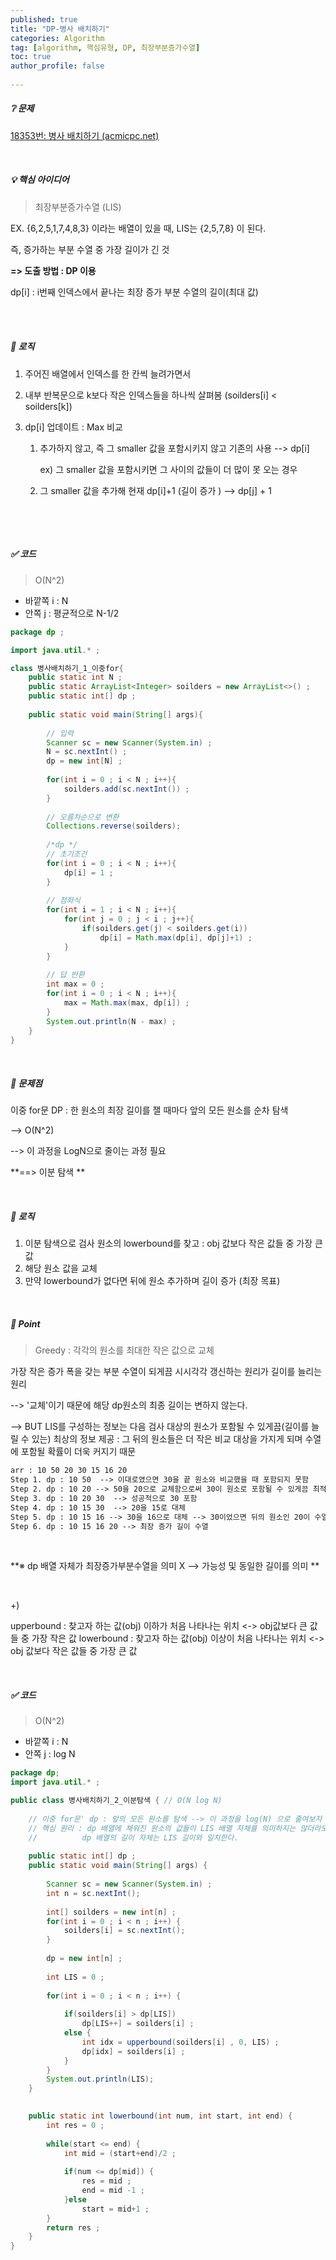 ```yaml
---
published: true
title: "DP-병사 배치하기" 
categories: Algorithm 
tag: [algorithm, 핵심유형, DP, 최장부분증가수열] 
toc: true
author_profile: false 
  
---
```




##### ❔ 문제

[18353번: 병사 배치하기 (acmicpc.net)](https://www.acmicpc.net/problem/18353)<br>

<br>



##### 💡 핵심 아이디어

> 최장부분증가수열 (LIS)

 EX. {6,2,5,1,7,4,8,3} 이라는 배열이 있을 때, LIS는 {2,5,7,8} 이 된다. 

 즉,  증가하는 부분 수열 중 가장 길이가 긴 것

**=> 도출 방법 : DP 이용** 

dp[i] :  i번째 인덱스에서 끝나는 최장 증가 부분 수열의 길이(최대 값) 

<br>

<br>

##### 🌊 로직 

1. 주어진 배열에서 인덱스를 한 칸씩 늘려가면서

2. 내부 반복문으로 k보다 작은 인덱스들을 하나씩 살펴봄 (soilders[i] < soilders[k]) 

3. dp[i] 업데이트 : Max 비교

   1) 추가하지 않고, 즉 그 smaller 값을 포함시키지 않고 기존의 사용 --> dp[i]

      ex) 그 smaller 값을 포함시키면 그 사이의 값들이 더 많이 못 오는 경우

   2) 그 smaller 값을 추가해 현재 dp[i]+1 (길이 증가 ) --> dp[j] + 1 

      

      <br>

<br>



##### ✅ 코드 

>  O(N^2) 

* 바깥쪽 i : N 
* 안쪽 j  :  평균적으로 N-1/2



```java
package dp ; 

import java.util.* ; 

class 병사배치하기_1_이중for{
    public static int N ; 
    public static ArrayList<Integer> soilders = new ArrayList<>() ; 
    public static int[] dp ; 
    
    public static void main(String[] args){    
     
        // 입력 
        Scanner sc = new Scanner(System.in) ; 
        N = sc.nextInt() ;
        dp = new int[N] ; 
        
        for(int i = 0 ; i < N ; i++){
            soilders.add(sc.nextInt()) ;
        }
        
        // 오름차순으로 변환 
        Collections.reverse(soilders); 
        
        /*dp */        
        // 초기조건 
        for(int i = 0 ; i < N ; i++){
            dp[i] = 1 ; 
        }
  
        // 점화식 
        for(int i = 1 ; i < N ; i++){
            for(int j = 0 ; j < i ; j++){
                if(soilders.get(j) < soilders.get(i))
                    dp[i] = Math.max(dp[i], dp[j]+1) ; 
            }
        }
        
        // 답 반환
        int max = 0 ; 
        for(int i = 0 ; i < N ; i++){
            max = Math.max(max, dp[i]) ; 
        }
        System.out.println(N - max) ; 
    }
}
```

<br>



##### 🤔 문제점

이중 for문 DP : 한 원소의 최장 길이를 잴 때마다 앞의 모든 원소를 순차 탐색 

--> O(N^2) 

--> 이 과정을 LogN으로 줄이는 과정 필요 

**==> 이분 탐색 ** 

<br>



##### 🌊 로직 

1. 이분 탐색으로 검사 원소의 lowerbound를 찾고 : obj 값보다 작은 값들 중 가장 큰 값
2. 해당 원소 값을 교체 
3. 만약 lowerbound가 없다면 뒤에 원소 추가하며 길이 증가 (최장 목표)

<br>



##### 📌 Point

> Greedy : 각각의 원소를 최대한 작은 값으로 교체 

가장 작은 증가 폭을 갖는 부분 수열이 되게끔 시시각각 갱신하는 원리가 길이를 늘리는 원리

-->  '교체'이기 때문에 해당 dp원소의 최종 길이는 변하지 않는다.

--> BUT LIS를 구성하는 정보는 다음 검사 대상의 원소가 포함될 수 있게끔(길이를 늘릴 수 있는) 최상의 정보 제공 : 그 뒤의 원소들은 더 작은 비교 대상을 가지게 되며 수열에 포함될 확률이 더욱 커지기 때문

```tex
arr : 10 50 20 30 15 16 20 
Step 1. dp : 10 50  --> 이대로였으면 30을 끝 원소와 비교했을 때 포함되지 못함 
Step 2. dp : 10 20 --> 50을 20으로 교체함으로써 30이 원소로 포함될 수 있게끔 최적화 
Step 3. dp : 10 20 30  --> 성공적으로 30 포함 
Step 4. dp : 10 15 30  --> 20을 15로 대체 
Step 5. dp : 10 15 16 --> 30을 16으로 대체 --> 30이었으면 뒤의 원소인 20이 수열에 포함되지 했음, 만약 그 이전의 20이 15로 교체되지 않았다면 10 16 30으로 뒤 원소 20이 포함되지 못했음
Step 6. dp : 10 15 16 20 --> 최장 증가 길이 수열 
```

<br>

**※ dp 배열 자체가 최장증가부분수열을 의미 X --> 가능성 및 동일한 길이를 의미 **

<br>

+)  

upperbound : 찾고자 하는 값(obj) 이하가 처음 나타나는 위치 <-> obj값보다 큰 값들 중 가장 작은 값 
lowerbound : 찾고자 하는 값(obj) 이상이 처음 나타나는 위치 <-> obj 값보다 작은 값들 중 가장 큰 값 
	

<br>

##### ✅ 코드 

>  O(N^2) 

* 바깥쪽 i : N 
* 안쪽 j  : log N 

```java
package dp;
import java.util.* ; 

public class 병사배치하기_2_이분탐색 { // O(N log N) 
	
	// 이중 for문' dp : 앞의 모든 원소를 탐색 --> 이 과정을 log(N) 으로 줄여보자 
	// 핵심 원리 : dp 배열에 채워진 원소의 값들이 LIS 배열 자체를 의미하지는 않더라도
	// 			dp 배열의 길이 자체는 LIS 길이와 일치한다. 
	
	public static int[] dp ; 
	public static void main(String[] args) {
		
		Scanner sc = new Scanner(System.in) ; 
		int n = sc.nextInt(); 
		
		int[] soilders = new int[n] ; 
		for(int i = 0 ; i < n ; i++) {
			soilders[i] = sc.nextInt(); 
		}
		
		dp = new int[n] ; 
		
		int LIS = 0 ; 
		
		for(int i = 0 ; i < n ; i++) {
			
			if(soilders[i] > dp[LIS]) 
				dp[LIS++] = soilders[i] ; 
			else {
				int idx = upperbound(soilders[i] , 0, LIS) ;
				dp[idx] = soilders[i] ; 				
			}
		}
		System.out.println(LIS);		 
	}
	

	public static int lowerbound(int num, int start, int end) {
		int res = 0 ; 
		
		while(start <= end) { 
			int mid = (start+end)/2 ; 
			
			if(num <= dp[mid]) {
				res = mid ; 
				end = mid -1 ; 
			}else
				start = mid+1 ; 	 
		}
		return res ;
	}
}
```





